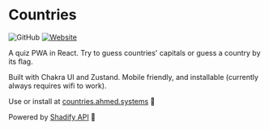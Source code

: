 # Countries

![GitHub](https://img.shields.io/github/license/ahmeddots/countries?style=flat-square&color=purple)
[![Website](https://img.shields.io/website?down_color=red&down_message=Down&style=flat-square&up_color=khaki&up_message=Online&url=https%3A%2F%2Fcountries.ahmed.systems)](https://countries.ahmed.systems)

A quiz PWA in React. Try to guess countries' capitals or guess a country by its flag.

Built with Chakra UI and Zustand. Mobile friendly, and installable (currently always requires wifi to work).

Use or install at [countries.ahmed.systems](https://countries.ahmed.systems) 👋

Powered by [Shadify API](https://github.com/cheatsnake/shadify#countries) 🙏
